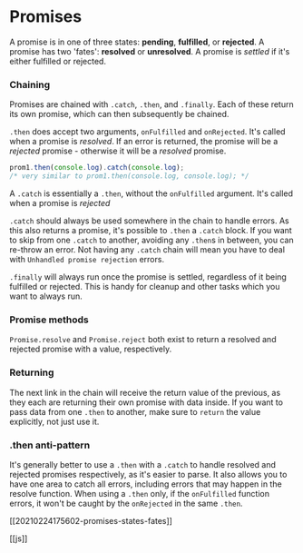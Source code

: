 # Promises

A promise is in one of three states: **pending**, **fulfilled**, or **rejected**.
A promise has two 'fates': **resolved** or **unresolved**.
A promise is _settled_ if it's either fulfilled or rejected.

### Chaining

Promises are chained with `.catch`, `.then`, and `.finally`.
Each of these return its own promise, which can then subsequently be chained.

`.then` does accept two arguments, `onFulfilled` and `onRejected`. It's called when a promise is _resolved_.
If an error is returned, the promise will be a _rejected_ promise - otherwise it will be a _resolved_ promise.

```javascript
prom1.then(console.log).catch(console.log);
/* very similar to prom1.then(console.log, console.log); */
```

A `.catch` is essentially a `.then`, without the `onFulfilled` argument. It's called when a promise is _rejected_

`.catch` should always be used somewhere in the chain to handle errors. As this also returns a promise, it's possible to `.then` a `.catch` block. If you want to skip from one `.catch` to another, avoiding any `.then`s in between, you can re-throw an error.
    Not having any `.catch` chain will mean you have to deal with `Unhandled promise rejection` errors.

`.finally` will always run once the promise is settled, regardless of it being fulfilled or rejected. This is handy for cleanup and other tasks which you want to always run.

### Promise methods

`Promise.resolve` and `Promise.reject` both exist to return a resolved and rejected promise with a value, respectively.

### Returning

The next link in the chain will receive the return value of the previous, as they each are returning their own promise with data inside. If you want to pass data from one `.then` to another, make sure to `return` the value explicitly, not just use it.

### .then anti-pattern

It's generally better to use a `.then` with a `.catch` to handle resolved and rejected promises respectively, as it's easier to parse. It also allows you to have one area to catch all errors, including errors that may happen in the resolve function.
When using a `.then` only, if the `onFulfilled` function errors, it won't be caught by the `onRejected` in the same `.then`.

[[20210224175602-promises-states-fates]]

[[js]]